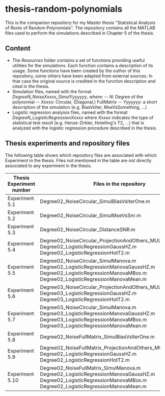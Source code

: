 # thesis-random-polynomials
This is the companion repository for my Master thesis "Statistical Analysis of Roots of Random Polynomials".
The repository contains all the MATLAB files used to perform the simulations described in Chapter 5 of the thesis.

## Content
- The *Resources* folder contains a set of functions providing useful utilities for the simulations. Each function contains a description of its usage. Some functions have been created by the outhor of this repository, some others have been adapted from external sources. In that case the original source is credited in the function description and cited in the thesis.
- Simulation files, named with the format *DegreeN_NoiseXxxxx_SimulYyyyyyy*, where:
 -- *N*: Degree of the polynomial
 -- *Xxxxx*: Circular, (Diagonal,) FullMatrix
 -- *Yyyyyyy*: a short description of the simulation (e.g. BiasVsIter, MseVsSomething, ...)
- Logistic regression analyisis files, named with the format *DegreeN_LogisticRegressionXxxxx* where *Xxxxx* indicates the type of statistical test result (e.g. Henze-Zirkler, Hotelling's T2, ...) that is analyzed with the logistic regression procedure described in the thesis.

## Thesis experiments and repository files
The following table shows which repository files are associated with which Experiment in the thesis. Files not mentioned in the table are not directly associated to any experiment in the thesis.

| Thesis Experiment number | Files in the repository |
| ------ | ------ |
| Experiment 5.1 | Degree02\_NoiseCircular\_SimulBiasVsIterOne.m |
| Experiment 5.2 | Degree02\_NoiseCircular\_SimulMseVsSnr.m |
| Experiment 5.3 | Degree02\_NoiseCircular\_DistanceSNR.m |
| Experiment 5.4 | Degree02_NoiseCircular_ProjectionAndOthers_MULTIPLETIMES.m <br /> Degree02_LogisticRegressionGaussHZ.m <br /> Degree02_LogisticRegressionHotT2.m |
| Experiment 5.5 | Degree02_NoiseCircular_SimulManova.m <br /> Degree02_LogisticRegressionManovaGaussHZ.m <br /> Degree02_LogisticRegressionManovaMBox.m <br /> Degree02_LogisticRegressionManovaMean.m |
| Experiment 5.6 | Degree03_NoiseCircular_ProjectionAndOthers_MULTIPLETIMES.m <br /> Degree03_LogisticRegressionGaussHZ.m <br /> Degree03_LogisticRegressionHotT2.m |
| Experiment 5.7 | Degree03_NoiseCircular_SimulManova.m <br /> Degree03_LogisticRegressionManovaGaussHZ.m <br /> Degree03_LogisticRegressionManovaMBox.m <br /> Degree03_LogisticRegressionManovaMean.m |
| Experiment 5.8 | Degree02\_NoiseFullMatrix\_SimulBiasVsIterOne.m |
| Experiment 5.9 | Degree02_NoiseFullMatrix_ProjectionAndOthers_MULTIPLETIMES.m <br /> Degree02_LogisticRegressionGaussHZ.m <br /> Degree02_LogisticRegressionHotT2.m |
| Experiment 5.10 | Degree02_NoiseFullMatrix_SimulManova.m <br /> Degree02_LogisticRegressionManovaGaussHZ.m <br /> Degree02_LogisticRegressionManovaMBox.m <br /> Degree02_LogisticRegressionManovaMean.m |



